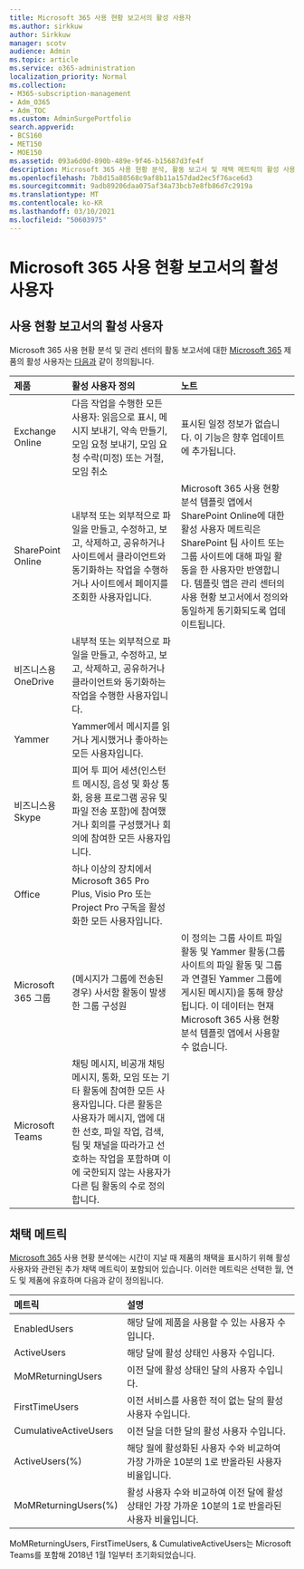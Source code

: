 ```yaml
---
title: Microsoft 365 사용 현황 보고서의 활성 사용자
ms.author: sirkkuw
author: Sirkkuw
manager: scotv
audience: Admin
ms.topic: article
ms.service: o365-administration
localization_priority: Normal
ms.collection:
- M365-subscription-management
- Adm_O365
- Adm_TOC
ms.custom: AdminSurgePortfolio
search.appverid:
- BCS160
- MET150
- MOE150
ms.assetid: 093a6d0d-890b-489e-9f46-b15687d3fe4f
description: Microsoft 365 사용 현황 분석, 활동 보고서 및 채택 메트릭의 활성 사용자에 대해 자세히 알아보십시오.
ms.openlocfilehash: 7b8d15a88568c9af8b11a157dad2ec5f76ace6d3
ms.sourcegitcommit: 9adb89206daa075af34a73bcb7e8fb86d7c2919a
ms.translationtype: MT
ms.contentlocale: ko-KR
ms.lasthandoff: 03/10/2021
ms.locfileid: "50603975"
---
```

# <a name="active-user-in-microsoft-365-usage-reports"></a>Microsoft 365 사용 현황 보고서의 활성 사용자

## <a name="active-user-in-usage-reports"></a>사용 현황 보고서의 활성 사용자

Microsoft 365 사용 현황 분석 및 관리 센터의 활동 보고서에 대한 [Microsoft 365](usage-analytics.md) 제품의 활성 사용자는 [다음과](../activity-reports/activity-reports.md) 같이 정의됩니다. 
  
|**제품**|**활성 사용자 정의**|**노트**|
|:-----|:-----|:-----|
|Exchange Online  <br/> |다음 작업을 수행한 모든 사용자: 읽음으로 표시, 메시지 보내기, 약속 만들기, 모임 요청 보내기, 모임 요청 수락(미정) 또는 거절, 모임 취소  <br/> |표시된 일정 정보가 없습니다. 이 기능은 향후 업데이트에 추가됩니다.  <br/> |
|SharePoint Online  <br/> |내부적 또는 외부적으로 파일을 만들고, 수정하고, 보고, 삭제하고, 공유하거나 사이트에서 클라이언트와 동기화하는 작업을 수행하거나 사이트에서 페이지를 조회한 사용자입니다.  <br/> |Microsoft 365 사용 현황 분석 템플릿 앱에서 SharePoint Online에 대한 활성 사용자 메트릭은 SharePoint 팀 사이트 또는 그룹 사이트에 대해 파일 활동을 한 사용자만 반영합니다. 템플릿 앱은 관리 센터의 사용 현황 보고서에서 정의와 동일하게 동기화되도록 업데이트됩니다.  <br/> |
|비즈니스용 OneDrive  <br/> |내부적 또는 외부적으로 파일을 만들고, 수정하고, 보고, 삭제하고, 공유하거나 클라이언트와 동기화하는 작업을 수행한 사용자입니다.  <br/> ||
|Yammer  <br/> |Yammer에서 메시지를 읽거나 게시했거나 좋아하는 모든 사용자입니다.  <br/> ||
|비즈니스용 Skype  <br/> |피어 투 피어 세션(인스턴트 메시징, 음성 및 화상 통화, 응용 프로그램 공유 및 파일 전송 포함)에 참여했거나 회의를 구성했거나 회의에 참여한 모든 사용자입니다.  <br/> ||
|Office  <br/> |하나 이상의 장치에서 Microsoft 365 Pro Plus, Visio Pro 또는 Project Pro 구독을 활성화한 모든 사용자입니다.  <br/> ||
|Microsoft 365 그룹  <br/> |(메시지가 그룹에 전송된 경우) 사서함 활동이 발생한 그룹 구성원  <br/> |이 정의는 그룹 사이트 파일 활동 및 Yammer 활동(그룹 사이트의 파일 활동 및 그룹과 연결된 Yammer 그룹에 게시된 메시지)을 통해 향상됩니다. 이 데이터는 현재 Microsoft 365 사용 현황 분석 템플릿 앱에서 사용할 수 없습니다.  <br/> |
|Microsoft Teams  <br/> |채팅 메시지, 비공개 채팅 메시지, 통화, 모임 또는 기타 활동에 참여한 모든 사용자입니다. 다른 활동은 사용자가 메시지, 앱에 대한 선호, 파일 작업, 검색, 팀 및 채널을 따라가고 선호하는 작업을 포함하며 이에 국한되지 않는 사용자가 다른 팀 활동의 수로 정의합니다.  <br/> ||
   
## <a name="adoption-metrics"></a>채택 메트릭

[Microsoft 365](usage-analytics.md) 사용 현황 분석에는 시간이 지날 때 제품의 채택을 표시하기 위해 활성 사용자와 관련된 추가 채택 메트릭이 포함되어 있습니다. 이러한 메트릭은 선택한 월, 연도 및 제품에 유효하며 다음과 같이 정의됩니다. 
  
|**메트릭**|**설명**|
|:-----|:-----|
|EnabledUsers  <br/> |해당 달에 제품을 사용할 수 있는 사용자 수입니다.  <br/> |
|ActiveUsers  <br/> |해당 달에 활성 상태인 사용자 수입니다.  <br/> |
|MoMReturningUsers  <br/> |이전 달에 활성 상태인 달의 사용자 수입니다.  <br/> |
|FirstTimeUsers  <br/> |이전 서비스를 사용한 적이 없는 달의 활성 사용자 수입니다.  <br/> |
|CumulativeActiveUsers  <br/> |이전 달을 더한 달의 활성 사용자 수입니다.  <br/> |
|ActiveUsers(%)  <br/> |해당 월에 활성화된 사용자 수와 비교하여 가장 가까운 10분의 1로 반올라된 사용자 비율입니다.  <br/> |
|MoMReturningUsers(%)  <br/> |활성 사용자 수와 비교하여 이전 달에 활성 상태인 가장 가까운 10분의 1로 반올라된 사용자 비율입니다.  <br/> |
   
MoMReturningUsers, FirstTimeUsers, &amp; CumulativeActiveUsers는 Microsoft Teams를 포함해 2018년 1월 1일부터 초기화되었습니다.
  
